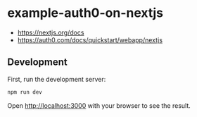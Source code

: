 # example-auth0-on-nextjs

- https://nextjs.org/docs
- https://auth0.com/docs/quickstart/webapp/nextjs

## Development

First, run the development server:

```bash
npm run dev
```

Open [http://localhost:3000](http://localhost:3000) with your browser to see the result.
